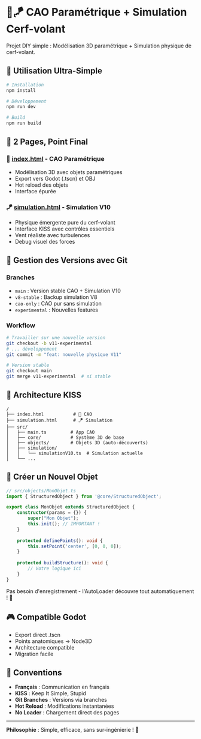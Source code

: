 # 🎨🪁 CAO Paramétrique + Simulation Cerf-volant

Projet DIY simple : Modélisation 3D paramétrique + Simulation physique de cerf-volant.

## 🚀 Utilisation Ultra-Simple

```bash
# Installation
npm install

# Développement
npm run dev

# Build
npm run build
```

## 📱 2 Pages, Point Final

### 🎨 [index.html](http://localhost:3000) - CAO Paramétrique
- Modélisation 3D avec objets paramétriques
- Export vers Godot (.tscn) et OBJ
- Hot reload des objets
- Interface épurée

### 🪁 [simulation.html](http://localhost:3000/simulation.html) - Simulation V10
- Physique émergente pure du cerf-volant
- Interface KISS avec contrôles essentiels
- Vent réaliste avec turbulences
- Debug visuel des forces

## 🌿 Gestion des Versions avec Git

### Branches
- `main` : Version stable CAO + Simulation V10
- `v8-stable` : Backup simulation V8
- `cao-only` : CAO pur sans simulation
- `experimental` : Nouvelles features

### Workflow
```bash
# Travailler sur une nouvelle version
git checkout -b v11-experimental
# ... développement
git commit -m "feat: nouvelle physique V11"

# Version stable
git checkout main
git merge v11-experimental  # si stable
```

## 📁 Architecture KISS

```
/
├── index.html           # 🎨 CAO
├── simulation.html      # 🪁 Simulation
├── src/
│   ├── main.ts         # App CAO
│   ├── core/           # Système 3D de base
│   ├── objects/        # Objets 3D (auto-découverts)
│   ├── simulation/
│   │   └── simulationV10.ts  # Simulation actuelle
│   └── ...
```

## 🎯 Créer un Nouvel Objet

```typescript
// src/objects/MonObjet.ts
import { StructuredObject } from '@core/StructuredObject';

export class MonObjet extends StructuredObject {
    constructor(params = {}) {
        super("Mon Objet");
        this.init(); // IMPORTANT !
    }
    
    protected definePoints(): void {
        this.setPoint('center', [0, 0, 0]);
    }
    
    protected buildStructure(): void {
        // Votre logique ici
    }
}
```

Pas besoin d'enregistrement - l'AutoLoader découvre tout automatiquement ! 🎉

## 🎮 Compatible Godot

- Export direct .tscn
- Points anatomiques → Node3D
- Architecture compatible
- Migration facile

## 📝 Conventions

- **Français** : Communication en français
- **KISS** : Keep It Simple, Stupid
- **Git Branches** : Versions via branches
- **Hot Reload** : Modifications instantanées
- **No Loader** : Chargement direct des pages

---

**Philosophie** : Simple, efficace, sans sur-ingénierie ! 🎯